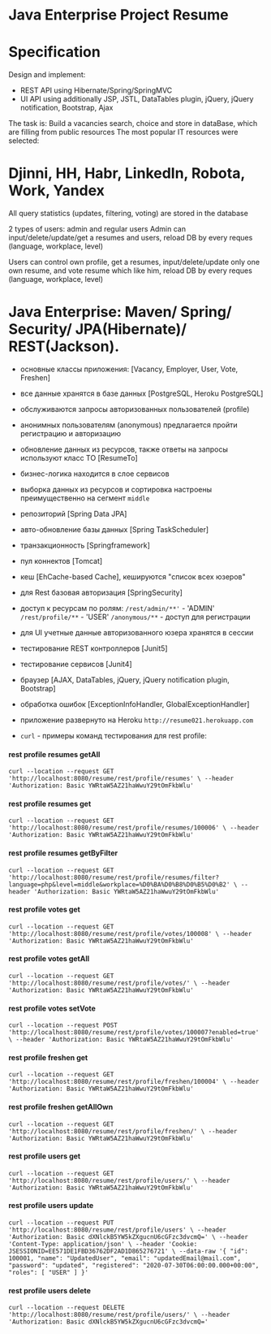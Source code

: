 Java Enterprise Project Resume
==========================================

Specification
==========================================
Design and implement:
- REST API using Hibernate/Spring/SpringMVC 
- UI API using additionally JSP, JSTL, DataTables plugin, jQuery, jQuery notification, Bootstrap, Ajax

The task is:
Build a vacancies search, choice and store in dataBase, which are filling from public resources
The most popular IT resources were selected:
# Djinni, HH, Habr, LinkedIn, Robota, Work, Yandex
All query statistics (updates, filtering, voting) are stored in the database

2 types of users: admin and regular users
Admin can input/delete/update/get a resumes and users, reload DB by every reques (language, workplace, level)

Users can control own profile, get a resumes, input/delete/update only one own resume, 
and vote resume which like him, reload DB by every reques (language, workplace, level)

Java Enterprise: Maven/ Spring/ Security/ JPA(Hibernate)/ REST(Jackson).
=======================================================================
- основные классы приложения: [Vacancy, Employer, User, Vote, Freshen]
- все данные хранятся в базе данных [PostgreSQL, Heroku PostgreSQL]
- обслуживаются запросы авторизованных пользователей (profile)
- анонимных пользователям (anonymous) предлагается пройти регистрацию и авторизацию
- обновление данных из ресурсов, также ответы на запросы используют класс ТО [ResumeTo]
- бизнес-логика находится в слое сервисов 
- выборка данных из ресурсов и сортировка настроены преимущественно на сегмент `middle`
- репозиторий [Spring Data JPA]
- авто-обновление базы данных [Spring TaskScheduler]
- транзакционность [Springframework]
- пул коннектов [Tomcat]
- кеш [EhCache-based Cache], кешируются "список всех юзеров"
- для Rest базовая авторизация [SpringSecurity]
- доступ к ресурсам по ролям:
  `/rest/admin/**'`  - 'ADMIN'
  `/rest/profile/**` - 'USER'
  `/anonymous/**`    - доступ для регистрации
- для UI учетные данные авторизованного юзера хранятся в сессии
- тестирование REST контроллеров [Junit5]
- тестирование сервисов [Junit4]
- браузер [AJAX, DataTables, jQuery, jQuery notification plugin, Bootstrap]   
- обработка ошибок [ExceptionInfoHandler, GlobalExceptionHandler]
- приложение развернуто на Heroku `http://resume021.herokuapp.com`

- `curl` - примеры команд тестирования для rest profile:

#### rest profile resumes getAll
`curl --location --request GET 'http://localhost:8080/resume/rest/profile/resumes' \
--header 'Authorization: Basic YWRtaW5AZ21haWwuY29tOmFkbWlu'`

#### rest profile resumes get
`curl --location --request GET 'http://localhost:8080/resume/rest/profile/resumes/100006' \
--header 'Authorization: Basic YWRtaW5AZ21haWwuY29tOmFkbWlu'`

#### rest profile resumes getByFilter
`curl --location --request GET 'http://localhost:8080/resume/rest/profile/resumes/filter?language=php&level=middle&workplace=%D0%BA%D0%B8%D0%B5%D0%B2' \
--header 'Authorization: Basic YWRtaW5AZ21haWwuY29tOmFkbWlu'`


#### rest profile votes get
`curl --location --request GET 'http://localhost:8080/resume/rest/profile/votes/100008' \
--header 'Authorization: Basic YWRtaW5AZ21haWwuY29tOmFkbWlu'`

#### rest profile votes getAll
`curl --location --request GET 'http://localhost:8080/resume/rest/profile/votes/' \
--header 'Authorization: Basic YWRtaW5AZ21haWwuY29tOmFkbWlu'`

#### rest profile votes setVote
`curl --location --request POST 'http://localhost:8080/resume/rest/profile/votes/100007?enabled=true' \
--header 'Authorization: Basic YWRtaW5AZ21haWwuY29tOmFkbWlu'`


#### rest profile freshen get
`curl --location --request GET 'http://localhost:8080/resume/rest/profile/freshen/100004' \
--header 'Authorization: Basic YWRtaW5AZ21haWwuY29tOmFkbWlu'`

#### rest profile freshen getAllOwn
`curl --location --request GET 'http://localhost:8080/resume/rest/profile/freshen/' \
--header 'Authorization: Basic YWRtaW5AZ21haWwuY29tOmFkbWlu'`


#### rest profile users get
`curl --location --request GET 'http://localhost:8080/resume/rest/profile/users/' \
--header 'Authorization: Basic YWRtaW5AZ21haWwuY29tOmFkbWlu'`

#### rest profile users update
`curl --location --request PUT 'http://localhost:8080/resume/rest/profile/users' \
--header 'Authorization: Basic dXNlckB5YW5kZXgucnU6cGFzc3dvcmQ=' \
--header 'Content-Type: application/json' \
--header 'Cookie: JSESSIONID=EE571DE1FBD36762DF2AD1D865276721' \
--data-raw '{
"id": 100001,
"name": "UpdatedUser",
"email": "updatedEmail@mail.com",
"password": "updated",
"registered": "2020-07-30T06:00:00.000+00:00",
"roles": [
"USER"
]
}'`

#### rest profile users delete
`curl --location --request DELETE 'http://localhost:8080/resume/rest/profile/users/' \
--header 'Authorization: Basic dXNlckB5YW5kZXgucnU6cGFzc3dvcmQ='`
